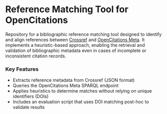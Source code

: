 # Reference Matching Tool for OpenCitations

Repository for a bibliographic reference matching tool designed to identify and align references between [Crossref](https://www.crossref.org/) and [OpenCitations Meta](https://opencitations.net/meta). It implements a heuristic-based approach, enabling the retrieval and validation of bibliographic metadata even in cases of incomplete or inconsistent citation records.

### Key Features

- Extracts reference metadata from Crossref (JSON format)
- Queries the OpenCitations Meta SPARQL endpoint
- Applies heuristics to determine matches without relying on unique identifiers (DOIs)
- Includes an evaluation script that uses DOI matching post-hoc to validate results

